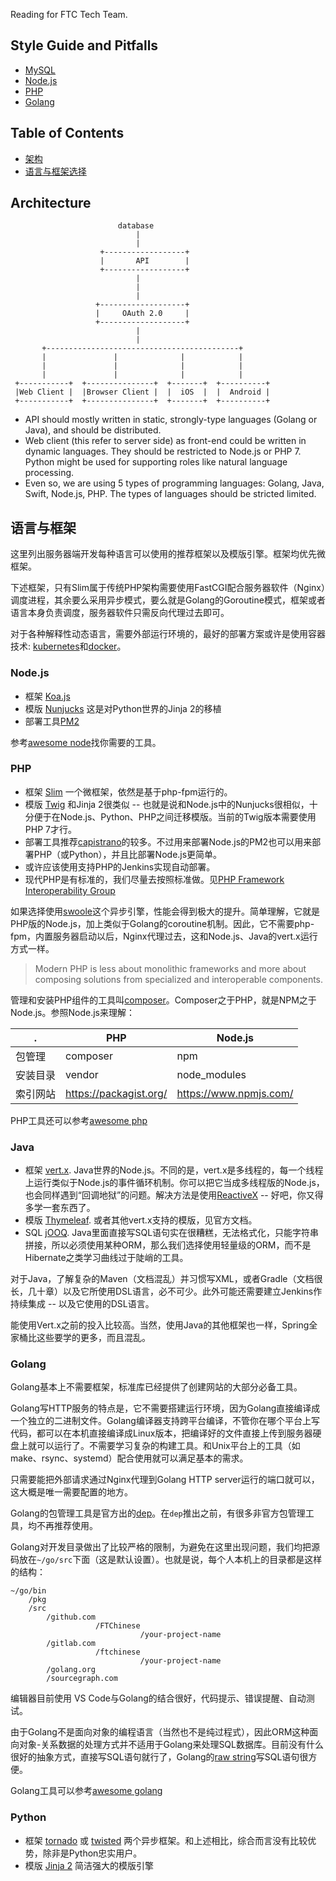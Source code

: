 Reading for FTC Tech Team.

## Style Guide and Pitfalls

* [MySQL](./mysql.md)
* [Node.js](./node.md)
* [PHP](./php.md)
* [Golang](./go.md)

## Table of Contents

* [架构](#architecture)
* [语言与框架选择](#语言与框架)

## Architecture
```
                        database
                            |
                            |
                    +------------------+
                    |       API        |
                    +------------------+
                            |
                            |
                            |
                   +-------------------+
                   |     OAuth 2.0     |
                   +-------------------+
                            |
                            |
       +-------------------------------------------+
       |               |              |            |
       |               |              |            |
       |               |              |            |
 +-----------+  +---------------+  +-------+  +----------+
 |Web Client |  |Browser Client |  |  iOS  |  |  Android |
 +-----------+  +---------------+  +-------+  +----------+
```

* API should mostly written in static, strongly-type languages (Golang or Java), and should be distributed.
* Web client (this refer to server side) as front-end could be written in dynamic languages. They should be restricted to Node.js or PHP 7. Python might be used for supporting roles like natural language processing.
* Even so, we are using 5 types of programming languages: Golang, Java, Swift, Node.js, PHP. The types of languages should be stricted limited.

## 语言与框架

这里列出服务器端开发每种语言可以使用的推荐框架以及模版引擎。框架均优先微框架。

下述框架，只有Slim属于传统PHP架构需要使用FastCGI配合服务器软件（Nginx）调度进程，其余要么采用异步模式，要么就是Golang的Goroutine模式，框架或者语言本身负责调度，服务器软件只需反向代理过去即可。

对于各种解释性动态语言，需要外部运行环境的，最好的部署方案或许是使用容器技术: [kubernetes](https://kubernetes.io/)和[docker](https://www.docker.com/)。

### Node.js

* 框架 [Koa.js](http://koajs.com/)
* 模版 [Nunjucks](http://mozilla.github.io/nunjucks/) 这是对Python世界的Jinja 2的移植
* 部署工具[PM2](http://pm2.keymetrics.io/)

参考[awesome node](https://github.com/sindresorhus/awesome-nodejs)找你需要的工具。

### PHP
* 框架 [Slim](https://www.slimframework.com/) 一个微框架，依然是基于php-fpm运行的。
* 模版 [Twig](https://twig.symfony.com/) 和Jinja 2很类似 -- 也就是说和Node.js中的Nunjucks很相似，十分便于在Node.js、Python、PHP之间迁移模版。当前的Twig版本需要使用PHP 7才行。
* 部署工具推荐[capistrano](http://capistranorb.com/)的较多。不过用来部署Node.js的PM2也可以用来部署PHP（或Python），并且比部署Node.js更简单。
* 或许应该使用支持PHP的Jenkins实现自动部署。
* 现代PHP是有标准的，我们尽量去按照标准做。见[PHP Framework Interoperability Group](https://www.php-fig.org/)

如果选择使用[swoole](https://www.swoole.com/)这个异步引擎，性能会得到极大的提升。简单理解，它就是PHP版的Node.js，加上类似于Golang的coroutine机制。因此，它不需要php-fpm，内置服务器启动以后，Nginx代理过去，这和Node.js、Java的vert.x运行方式一样。

> Modern PHP is less about monolithic frameworks and more about composing solutions from specialized and interoperable components.

管理和安装PHP组件的工具叫[composer](https://getcomposer.org/)。Composer之于PHP，就是NPM之于Node.js。参照Node.js来理解：

 . | PHP | Node.js
-------|-----------|------
包管理  | composer  | npm
安装目录  | vendor  | node_modules
索引网站  | https://packagist.org/  |  https://www.npmjs.com/

PHP工具还可以参考[awesome php](https://github.com/ziadoz/awesome-php)

### Java

* 框架 [vert.x](https://vertx.io/). Java世界的Node.js。不同的是，vert.x是多线程的，每一个线程上运行类似于Node.js的事件循环机制。你可以把它当成多线程版的Node.js，也会同样遇到“回调地狱”的问题。解决方法是使用[ReactiveX](http://reactivex.io/) -- 好吧，你又得多学一套东西了。
* 模版 [Thymeleaf](https://www.thymeleaf.org/). 或者其他vert.x支持的模版，见官方文档。
* SQL [jOOQ](https://www.jooq.org/). Java里面直接写SQL语句实在很糟糕，无法格式化，只能字符串拼接，所以必须使用某种ORM，那么我们选择使用轻量级的ORM，而不是Hibernate之类学习曲线过于陡峭的工具。

对于Java，了解复杂的Maven（文档混乱）并习惯写XML，或者Gradle（文档很长，几十章）以及它所使用DSL语言，必不可少。此外可能还需要建立Jenkins作持续集成 -- 以及它使用的DSL语言。

能使用Vert.x之前的投入比较高。当然，使用Java的其他框架也一样，Spring全家桶比这些要学的更多，而且混乱。

### Golang
Golang基本上不需要框架，标准库已经提供了创建网站的大部分必备工具。

Golang写HTTP服务的特点是，它不需要搭建运行环境，因为Golang直接编译成一个独立的二进制文件。Golang编译器支持跨平台编译，不管你在哪个平台上写代码，都可以在本机直接编译成Linux版本，把编译好的文件直接上传到服务器硬盘上就可以运行了。不需要学习复杂的构建工具。和Unix平台上的工具（如make、rsync、systemd）配合使用就可以满足基本的需求。

只需要能把外部请求通过Nginx代理到Golang HTTP server运行的端口就可以，这大概是唯一需要配置的地方。

Golang的包管理工具是官方出的[dep](https://golang.github.io/dep/)。在`dep`推出之前，有很多非官方包管理工具，均不再推荐使用。

Golang对开发目录做出了比较严格的限制，为避免在这里出现问题，我们均把源码放在`~/go/src`下面（这是默认设置）。也就是说，每个人本机上的目录都是这样的结构：
```
~/go/bin
    /pkg
    /src
        /github.com
                   /FTChinese
                             /your-project-name
        /gitlab.com
                   /ftchinese
                             /your-project-name
        /golang.org
        /sourcegraph.com
```

编辑器目前使用 VS Code与Golang的结合很好，代码提示、错误提醒、自动测试。

由于Golang不是面向对象的编程语言（当然也不是纯过程式），因此ORM这种面向对象-关系数据的处理方式并不适用于Golang来处理SQL数据库。目前没有什么很好的抽象方式，直接写SQL语句就行了，Golang的[raw string](https://golang.org/ref/spec#String_literals)写SQL语句很方便。

Golang工具可以参考[awesome golang](https://github.com/avelino/awesome-go)

### Python
* 框架 [tornado](http://www.tornadoweb.org/en/stable/) 或 [twisted](https://github.com/twisted/twisted) 两个异步框架。和上述相比，综合而言没有比较优势，除非是Python忠实用户。
* 模版 [Jinja 2](http://jinja.pocoo.org/) 简洁强大的模版引擎
